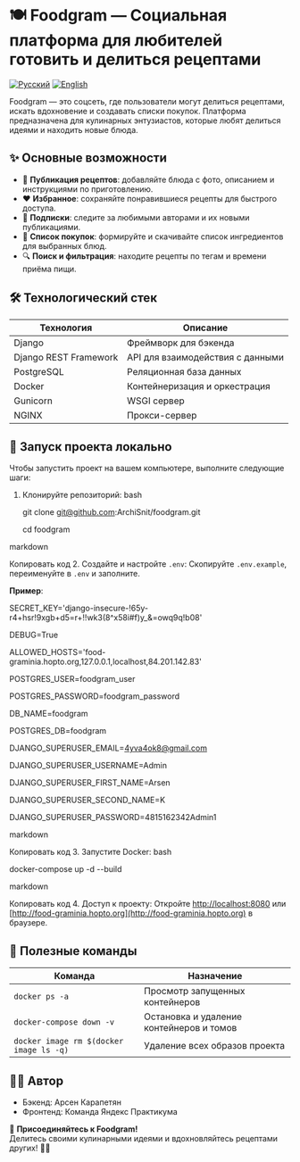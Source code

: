 # 🍽️ Foodgram — Социальная платформа для любителей готовить и делиться рецептами

[![Русский](https://img.shields.io/badge/Language-Русский-blue)](README.md)
[![English](https://img.shields.io/badge/Language-English-blue)](README_EN.md)

Foodgram — это соцсеть, где пользователи могут делиться рецептами, искать вдохновение и создавать списки покупок. Платформа предназначена для кулинарных энтузиастов, которые любят делиться идеями и находить новые блюда.

## ✨ Основные возможности
- 📝 **Публикация рецептов**: добавляйте блюда с фото, описанием и инструкциями по приготовлению.
- ❤️ **Избранное**: сохраняйте понравившиеся рецепты для быстрого доступа.
- 🔔 **Подписки**: следите за любимыми авторами и их новыми публикациями.
- 🛒 **Список покупок**: формируйте и скачивайте список ингредиентов для выбранных блюд.
- 🔍 **Поиск и фильтрация**: находите рецепты по тегам и времени приёма пищи.

## 🛠 Технологический стек

| Технология                      | Описание                              |
|----------------------------------|---------------------------------------|
| Django                           | Фреймворк для бэкенда                |
| Django REST Framework            | API для взаимодействия с данными      |
| PostgreSQL                       | Реляционная база данных               |
| Docker                           | Контейнеризация и оркестрация        |
| Gunicorn                         | WSGI сервер                           |
| NGINX                            | Прокси-сервер                        |

## 🚀 Запуск проекта локально

Чтобы запустить проект на вашем компьютере, выполните следующие шаги:

1. Клонируйте репозиторий:
bash

   git clone git@github.com:ArchiSnit/foodgram.git


   cd foodgram 


   

markdown

 Копировать код
2. Создайте и настройте `.env`:
   Скопируйте `.env.example`, переименуйте в `.env` и заполните.

   **Пример**:

   SECRET_KEY='django-insecure-!65y-r4+hsr!9xgb+d5=r+!!wk3(8^x58i#f)y_&=owq9q!b08'


   DEBUG=True


   ALLOWED_HOSTS='food-graminia.hopto.org,127.0.0.1,localhost,84.201.142.83'


   POSTGRES_USER=foodgram_user


   POSTGRES_PASSWORD=foodgram_password


   DB_NAME=foodgram


   POSTGRES_DB=foodgram


   DJANGO_SUPERUSER_EMAIL=4yva4ok8@gmail.com


   DJANGO_SUPERUSER_USERNAME=Admin


   DJANGO_SUPERUSER_FIRST_NAME=Arsen


   DJANGO_SUPERUSER_SECOND_NAME=K


   DJANGO_SUPERUSER_PASSWORD=4815162342Admin1


   

markdown

 Копировать код
3. Запустите Docker:
bash

   docker-compose up -d --build  


   

markdown

 Копировать код
4. Доступ к проекту:
   Откройте [http://localhost:8080](http://localhost:8080) или [http://food-graminia.hopto.org](http://food-graminia.hopto.org) в браузере.

## 🔧 Полезные команды

| Команда                                    | Назначение                              |
|--------------------------------------------|-----------------------------------------|
| `docker ps -a`                             | Просмотр запущенных контейнеров        |
| `docker-compose down -v`                   | Остановка и удаление контейнеров и томов|
| `docker image rm $(docker image ls -q)`   | Удаление всех образов проекта           |

## 👨‍💻 Автор
- Бэкенд: Арсен Карапетян
- Фронтенд: Команда Яндекс Практикума

🎉 **Присоединяйтесь к Foodgram!**   
Делитесь своими кулинарными идеями и вдохновляйтесь рецептами других! 🍲✨
